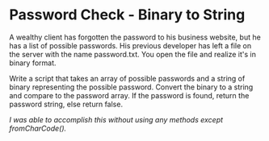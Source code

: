 # Password Check - Binary to String

A wealthy client has forgotten the password to his business website, but he has a list of possible passwords. His previous developer has left a file on the server with the name password.txt. You open the file and realize it's in binary format.

Write a script that takes an array of possible passwords and a string of binary representing the possible password. Convert the binary to a string and compare to the password array. If the password is found, return the password string, else return false.

*I was able to accomplish this without using any methods except fromCharCode().*